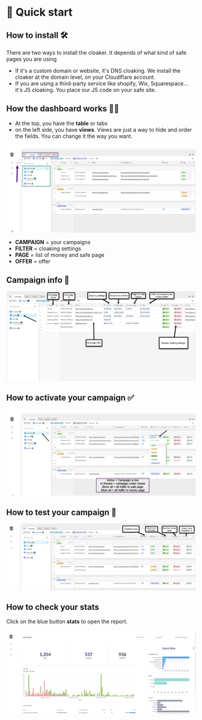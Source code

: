# 🚀 Quick start

## How to install 🛠

There are two ways to install the cloaker. It depends of what kind of safe pages you are using

* If it's a custom domain or website, it's DNS cloaking. We install the cloaker at the domain level, on your Cloudlflare account.
* If you are using a third-party service like shopify, Wix, Squarespace... it's JS cloaking. You place our JS code on your safe site.

## How the dashboard works 👩‍💻

* At the top, you have the **table** or tabs
* on the left side, you have **views**. Views are just a way to hide and order the fields. You can change it the way you want.

![](.gitbook/assets/dash1.png)

* **CAMPAIGN** = your campaigns
* **FILTER** = cloaking settings
* **PAGE** = list of money and safe page
* **OFFER** = offer

## Campaign info 🚀



![](.gitbook/assets/campaign-settings.png)

## How to activate your campaign ✅

![](.gitbook/assets/status%20%281%29.png)



## How to test your campaign 🧪

![](.gitbook/assets/buttons.png)

## How to check your stats

Click on the blue button **stats** to open the report.

![](.gitbook/assets/screenshot_2.png)

